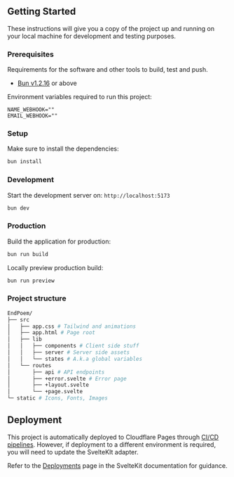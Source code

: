 ## Getting Started

These instructions will give you a copy of the project up and running on your local machine for development and testing purposes.

### Prerequisites

Requirements for the software and other tools to build, test and push.

- [Bun v1.2.16](https://bun.sh/) or above

Environment variables required to run this project:

```Properties
NAME_WEBHOOK=""
EMAIL_WEBHOOK=""
```

### Setup

Make sure to install the dependencies:

```bash
bun install
```

### Development

Start the development server on: `http://localhost:5173`

```bash
bun dev
```

### Production

Build the application for production:

```bash
bun run build
```

Locally preview production build:

```bash
bun run preview
```

### Project structure

```bash
EndPoem/
├── src
│   ├── app.css # Tailwind and animations
│   ├── app.html # Page root
│   ├── lib
│   │   ├── components # Client side stuff
│   │   ├── server # Server side assets
│   │   └── states # A.k.a global variables
│   └── routes
│       ├── api # API endpoints
│       ├── +error.svelte # Error page
│       ├── +layout.svelte
│       └── +page.svelte
└─ static # Icons, Fonts, Images
```

## Deployment

This project is automatically deployed to Cloudflare Pages through [CI/CD pipelines](https://github.com/seh-GAH-toh/EndPoem/tree/main/.github/workflows). However, if deployment to a different environment is required, you will need to update the SvelteKIt adapter.

Refer to the [Deployments](https://svelte.dev/docs/kit/adapter-auto) page in the SvelteKit documentation for guidance.
